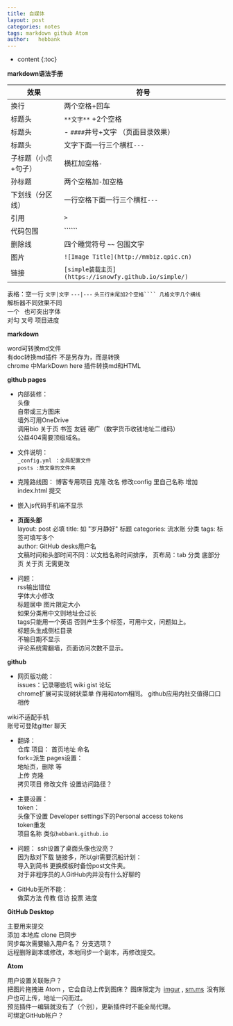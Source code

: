 ```yaml
---
title: 自媒体
layout: post
categories: notes
tags: markdown github Atom
author:   hebbank
---
```


* content
{:toc}


**markdown语法手册**  

效果|符号  
---|---   
换行|两个空格+回车   
标题头|``**文字**``   +2个空格
标题头| - ``####``井号+文字  （页面目录效果）
标题头|文字下面一行三个横杠``---``  
子标题（小点+句子）|横杠加空格`` - ``    
孙标题|两个空格加``-``加空格  
下划线（分区线）|一行空格下面一行三个横杠``---``   
引用 |``>``  
代码包围| ``````    
删除线|四个睡觉符号  ``~~``  包围文字  
图片|``![Image Title](http://mmbiz.qpic.cn)  ``   
链接|``[simple装载主页](https://isnowfy.github.io/simple/) ``   




表格：空一行  ``文字|文字`` ``---|---`` ``头三行末尾加2个空格```` 几格文字几个横线``    
解析器不同效果不同  
一个` ` 也可突出字体   
对勾 叉号  项目进度  

**markdown**  

word可转换md文件  
有doc转换md插件 不是另存为，而是转换   
chrome 中MarkDown here 插件转换md和HTML  

**github pages**   
- 内部装修：  
头像   
自带或三方图床   
墙外可用OneDrive   
调用bio 关于页 书签 友链 硬广（数字货币收钱地址二维码）  
公益404需要顶级域名。    

- 文件说明：   
``_config.yml ：全局配置文件``   
``posts :放文章的文件夹``    
- 克隆路线图：
博客专用项目 克隆 改名 修改config 里自己名称 增加index.html 提交   
- 嵌入js代码手机端不显示  
- **页面头部**   
layout: post 必填
title: 如 "岁月静好"  标题
categories: 流水账  分类
tags: 标签可填写多个  
author:  GitHub desks用户名   
文稿时间和头部时间不同：以文档名称时间排序，
页布局：tab 分类 底部分页 关于页 无需更改   

- 问题：  
rss输出错位  
字体大小修改  
标题居中  图片限定大小  
如果分类用中文则地址会过长  
tags只能用一个英语  否则产生多个标签，可用中文，问题如上。    
标题头生成侧栏目录   
不输日期不显示  
评论系统需翻墙，页面访问次数不显示。  

**github**   

- 网页版功能：  
issues：记录哪些坑  wiki gist 论坛  
chrome扩展可实现树状菜单 作用和atom相同。
github应用内社交值得口口相传    

wiki不适配手机    
账号可登陆gitter 聊天  
- 翻译：  
仓库  项目： 首页地址 命名    
fork=派生
pages设置：  
地址页，删除 等  
上传  克隆  
拷贝项目 修改文件 设置访问路径？  


- 主要设置：  
token：  
头像下设置  Developer settings下的Personal access tokens   
token重发   
项目名称 类似`hebbank.github.io`  

- 问题：
   ssh设置了桌面头像也没亮？  
   因为敌对下载 链接多，所以git需要沉船计划：  
   导入到简书
  更换模板时备份post文件夹。  
对于非程序员的人GitHub内并没有什么好聊的

- GitHub无所不能：   
做菜方法 传教 信访 投票 进度   

**GitHub Desktop**    

主要用来提交   
添加 本地库 clone 已同步   
同步每次需要输入用户名？
分支选项？   
远程删除副本或修改，本地同步一个副本，再修改提交。  

**Atom**   

用户设置关联账户？   
把图片拖拽进 Atom ，它会自动上传到图床？
图床限定为 
[imgur](https://imgur.com) , [sm.ms](https://sm.ms)
 没有账户也可上传，地址一闪而过。    
预览插件一编辑就没有了（个别），更新插件时不能全局代理。     
可绑定GitHub帐户？  
